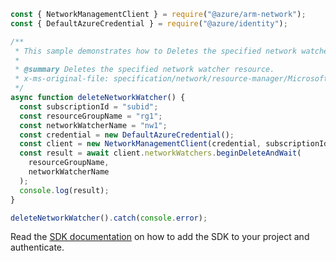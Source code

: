 ```javascript
const { NetworkManagementClient } = require("@azure/arm-network");
const { DefaultAzureCredential } = require("@azure/identity");

/**
 * This sample demonstrates how to Deletes the specified network watcher resource.
 *
 * @summary Deletes the specified network watcher resource.
 * x-ms-original-file: specification/network/resource-manager/Microsoft.Network/stable/2021-05-01/examples/NetworkWatcherDelete.json
 */
async function deleteNetworkWatcher() {
  const subscriptionId = "subid";
  const resourceGroupName = "rg1";
  const networkWatcherName = "nw1";
  const credential = new DefaultAzureCredential();
  const client = new NetworkManagementClient(credential, subscriptionId);
  const result = await client.networkWatchers.beginDeleteAndWait(
    resourceGroupName,
    networkWatcherName
  );
  console.log(result);
}

deleteNetworkWatcher().catch(console.error);
```

Read the [SDK documentation](https://github.com/Azure/azure-sdk-for-js/blob/%40azure%2Farm-network_27.0.0/sdk/network/arm-network/README.md) on how to add the SDK to your project and authenticate.
